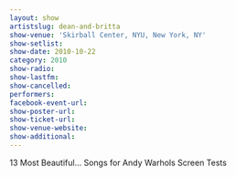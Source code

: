 ```yaml
---
layout: show
artistslug: dean-and-britta
show-venue: 'Skirball Center, NYU, New York, NY'
show-setlist: 
show-date: 2010-10-22
category: 2010
show-radio: 
show-lastfm: 
show-cancelled: 
performers: 
facebook-event-url: 
show-poster-url: 
show-ticket-url: 
show-venue-website: 
show-additional: 
---
```


13 Most Beautiful... Songs for Andy Warhols Screen Tests